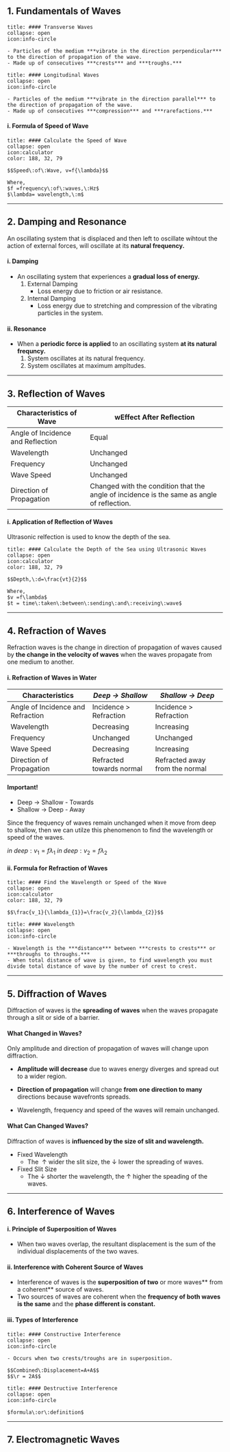 ## 1. Fundamentals of Waves

```ad-note
title: #### Transverse Waves
collapse: open
icon:info-circle

- Particles of the medium ***vibrate in the direction perpendicular*** to the direction of propagation of the wave.
- Made up of consecutives ***crests*** and ***troughs.***
```

```ad-note
title: #### Longitudinal Waves
collapse: open
icon:info-circle

- Particles of the medium ***vibrate in the direction parallel*** to the direction of propagation of the wave.
- Made up of consecutives ***compression*** and ***rarefactions.***
```

#### i. Formula of Speed of Wave

```ad-note
title: #### Calculate the Speed of Wave
collapse: open 
icon:calculator
color: 188, 32, 79

$$Speed\:of\:Wave, v=f{\lambda}$$ 

Where,
$f =frequency\:of\:waves,\:Hz$ 
$\lambda= wavelength,\:m$
``` 
---
## 2. Damping and Resonance
An oscillating system that is displaced and then left to oscillate wihtout the action of external forces, will oscillate at its **natural frequency.**

#### i. Damping
- An oscillating system that experiences a **gradual loss of energy.**
	1. External Damping 
		- Loss energy due to friction or air resistance.
	2. Internal Damping 
		- Loss energy due to stretching and compression of the vibrating particles in the system.
#### ii. Resonance
- When a **periodic force is applied** to an oscillating system **at its natural frequncy.**
	1. System oscillates at its natural frequency.
	2. System oscillates at maximum ampltudes.
---
## 3. Reflection of Waves
 | **Characteristics of Wave** |**wEffect After Reflection** |
 |---|---|
 | Angle of Incidence and Reflection | Equal |
 | Wavelength | Unchanged |
 | Frequency | Unchanged |
 | Wave Speed | Unchanged |
 | Direction of Propagation | Changed with the condition that the angle of incidence is the same as angle of reflection. |

#### i. Application of Reflection of Waves
Ultrasonic relfection is used to know the depth of the sea.

```ad-note
title: #### Calculate the Depth of the Sea using Ultrasonic Waves
collapse: open 
icon:calculator
color: 188, 32, 79

$$Depth,\:d=\frac{vt}{2}$$ 

Where,
$v =f\lambda$
$t = time\:taken\:between\:sending\:and\:receiving\:wave$
``` 

---
## 4. Refraction of Waves
Refraction waves is the change in direction of propagation of waves caused by **the change in the velocity of waves** when the waves propagate from one medium to another.

#### i. Refraction of Waves in Water
| **Characteristics** | *Deep $\rightarrow$ Shallow* | *Shallow $\rightarrow$ Deep* |
|---|---|---|
| Angle of Incidence and Refraction | Incidence > Refraction | Incidence > Refraction |
| Wavelength | Decreasing | Increasing |
| Frequency | Unchanged | Unchanged |
| Wave Speed | Decreasing | Increasing |
| Direction of Propagation | Refracted towards normal | Refracted away from the normal |

#### **Important!**

- Deep $\rightarrow$ Shallow - Towards
- Shallow $\rightarrow$ Deep - Away

Since the frequency of waves remain unchanged when it move from deep to shallow, then we can utilze this phenomenon to find the wavelength or speed of the waves.

$in\:deep: v_1=f\lambda_1$
$in\:deep: v_2=f\lambda_2$

#### ii. Formula for Refraction of Waves
```ad-note
title: #### Find the Wavelength or Speed of the Wave
collapse: open 
icon:calculator
color: 188, 32, 79

$$\frac{v_1}{\lambda_{1}}=\frac{v_2}{\lambda_{2}}$$ 

``` 

```ad-note
title: #### Wavelength
collapse: open
icon:info-circle

- Wavelength is the ***distance*** between ***crests to crests*** or ***throughs to throughs.***
- When total distance of wave is given, to find wavelength you must divide total distance of wave by the number of crest to crest.
```
---
## 5. Diffraction of Waves
Diffraction of waves is the **spreading of waves** when the waves propagate through a slit or side of a barrier.

#### What Changed in Waves?
Only amplitude and direction of propagation of waves will change upon diffraction.

- **Amplitude will decrease** due to waves energy diverges and spread out to a wider region.
- **Direction of propagation** will change **from one direction to many** directions because wavefronts spreads.

- Wavelength, frequency and speed of the waves will remain unchanged.

#### What Can Changed Waves?
Diffraction of waves is **influenced by the size of slit and wavelength.**
- Fixed Wavelength
	- The $\:\uparrow$ wider the slit size, the $\downarrow$ lower the spreading of waves.
- Fixed Slit Size
	- The $\downarrow$ shorter the wavelength, the $\uparrow$ higher the speading of the waves.

---
## 6. Interference of Waves
#### i. Principle of Superposition of Waves
- When two waves overlap, the resultant displacement is the sum of the individual displacements of the two waves.

#### ii. Interference with Coherent Source of Waves
- Interference of waves is the **superposition of two** or more waves** from a coherent** source of waves.
- Two sources of waves are coherent when the **frequency of both waves is the same** and the **phase different is constant.**
#### iii. Types of Interference
```ad-note
title: #### Constructive Interference
collapse: open
icon:info-circle

- Occurs when two crests/troughs are in superposition.

$$Combined\:Displacement=A+A$$
$$\r = 2A$$
```

```ad-note
title: #### Destructive Interference
collapse: open
icon:info-circle

$formula\:or\:definition$ 
```
---
## 7. Electromagnetic Waves